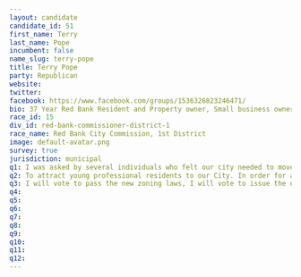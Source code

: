 ```yaml
---
layout: candidate
candidate_id: 51
first_name: Terry
last_name: Pope
incumbent: false
name_slug: terry-pope
title: Terry Pope
party: Republican
website: 
twitter: 
facebook: https://www.facebook.com/groups/1536326823246471/
bio: 37 Year Red Bank Resident and Property owner, Small business owner, President of the Red Bank Pool Committee, Community Volunteer, Vice Chairman Red Bank Planning Commission, B.S. University of Tennessee At Chattanooga, Class of 1977.
race_id: 15
div_id: red-bank-commissioner-district-1
race_name: Red Bank City Commission, 1st District
image: default-avatar.png
survey: true
jurisdiction: municipal
q1: I was asked by several individuals who felt our city needed to move in a new direction. My opponent opposes the new zoning ordinances, which are vital to the future of Red Bank. I have lived in Red Bank since 1977 and have watched our city decline because of past leadership who were happy with the status quo.
q2: To attract young professional residents to our City. In order for a City to survive it must attract young families, failure to do so will result in the death of our city, look at Detroit as an example. Pass the new zoning ordinances, which will make it possible for new single family affordable housing, the old lot size restrictions make it impossible for new family housing currently. Public safety, my opponent recently voted against giving our police officers electronic pads for use in their squad cars, the use of this technology would actually save the city money by reducing time spent on paperwork, it would also aid in the identification of potential lawbreakers by the use of outstanding warrant database search. When questioned by a citizen, why she voted against this, she refused to answer.
q3: I will vote to pass the new zoning laws, I will vote to issue the electronic pads to our police officers, I will listen to the citizens of Red Bank and answer their questions on every issue. I will always remember that I work for the citizens of Red Bank.
q4: 
q5: 
q6: 
q7: 
q8: 
q9: 
q10: 
q11: 
q12: 
---
```

